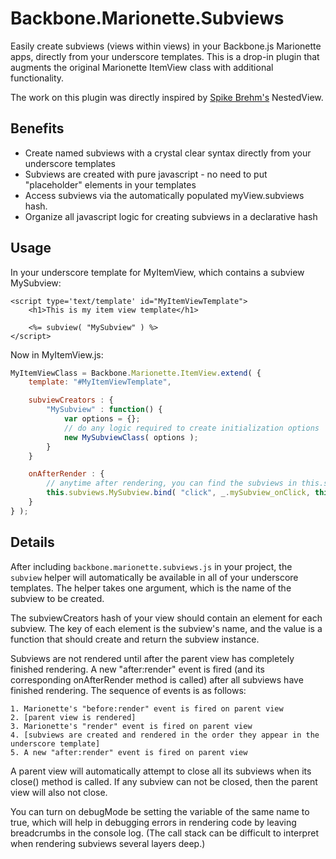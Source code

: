 # Backbone.Marionette.Subviews

Easily create subviews (views within views) in your Backbone.js Marionette apps, directly from your underscore templates. This is a drop-in plugin that augments the original Marionette ItemView class with additional functionality.

The work on this plugin was directly inspired by [Spike Brehm's](https://github.com/spikebrehm) NestedView.

## Benefits

* Create named subviews with a crystal clear syntax directly from your underscore templates 
* Subviews are created with pure javascript - no need to put "placeholder" elements in your templates
* Access subviews via the automatically populated myView.subviews hash.
* Organize all javascript logic for creating subviews in a declarative hash

## Usage

In your underscore template for MyItemView, which contains a subview MySubview:

```
<script type='text/template' id="MyItemViewTemplate">
	<h1>This is my item view template</h1>

	<%= subview( "MySubview" ) %>
</script>
```

Now in MyItemView.js:

```javascript
MyItemViewClass = Backbone.Marionette.ItemView.extend( {
	template: "#MyItemViewTemplate",

	subviewCreators : {
		"MySubview" : function() {
			var options = {};
			// do any logic required to create initialization options
			new MySubviewClass( options );
		}
	}

	onAfterRender : {
		// anytime after rendering, you can find the subviews in this.subviews
		this.subviews.MySubview.bind( "click", _.mySubview_onClick, this );
	}
} );
```

## Details

After including `backbone.marionette.subviews.js` in your project, the `subview` helper will automatically be available in all of your underscore templates. The helper takes one argument, which is the name of the subview to be created.

The subviewCreators hash of your view should contain an element for each subview. The key of each element is the subview's name, and the value is a function that should create and return the subview instance.

Subviews are not rendered until after the parent view has completely finished rendering. A new "after:render" event is fired (and its corresponding onAfterRender method is called) after all subviews have finished rendering. The sequence of events is as follows:

	1. Marionette's "before:render" event is fired on parent view
	2. [parent view is rendered]
	3. Marionette's "render" event is fired on parent view
	4. [subviews are created and rendered in the order they appear in the underscore template]
	5. A new "after:render" event is fired on parent view

A parent view will automatically attempt to close all its subviews when its close() method is called. If any subview can not be closed, then the parent view will also not close.

You can turn on debugMode be setting the variable of the same name to true, which will help in debugging errors in rendering code by leaving breadcrumbs in the console log. (The call stack can be difficult to interpret when rendering subviews several layers deep.)